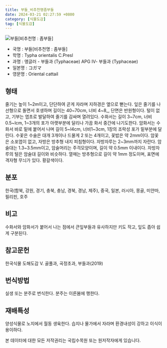 ```yaml
---
title: 부들_비추천명좀부들
date: 2024-03-21 02:27:59 +0800
category: [식물도감]
tag: [식물도감]
---
```




![부들[비추천명 : 좀부들]](/fileUpload/plants/basic/Typhaceae/Typha/12079/1_th2.JPG)
- 국명 : 부들[비추천명 : 좀부들]
- 학명 : Typha orientalis C.Presl
- 과명 : 앵글러 - 부들과 (Typhaceae) APG Ⅳ- 부들과 (Typhaceae)
- 일본명 : コガマ
- 영문명 : Oriental cattail


## 형태
줄기는 높이 1~2m이고, 단단하여 곧게 자라며 지하경은 옆으로 뻗는다. 잎은 줄기를 나선형으로 돌면서 호생하며 길이는 40~70cm, 너비 4~8_, 단면은 반원형이다. 털이 없고, 기부는 엽초로 발달하여 줄기를 감싸며 열려있다. 수화서는 길이 3~7cm, 너비 0.5~lcm, 1~3개의 포가 아랫부분에 달리나 가끔 화서 중간에 나기도한다. 암화서는 수화서 바로 밑에 붙어서 나며 길이 5~l4cm, 너비1~3cm, 1장의 조락성 포가 밑부분에 달린다. 수꽃은 수술은 대개 3개이나 드물게 2 또는 4개이고, 꽃밥은 약 2mm이다. 암꽃은 소포엽이 없고, 자방은 방추형 내지 피침형이다. 자방자루는 2~3mm까지 자란다. 암술대는 1.3~3.5mm이고, 암술머리는 주걱모양이며, 길이 약 0.5mm 이내이다. 자방자루의 털은 암술대 길이와 비슷하다. 열매는 방추형으로 길이 약 1mm 정도이며, 표면에 격자형 무늬가 있다. 황갈색이다.
## 분포
한국(함북, 강원, 경기, 충북, 충남, 경북, 경남, 제주), 중국, 일본, 러시아, 몽골, 미얀마, 필리핀, 호주
## 비고
수화서와 암화서가 붙어서 나는 점에서 큰잎부들과 유사하지만 키도 작고, 잎도 좁아 쉽게 구분된다.
## 참고문헌
한국식물 도해도감 Ⅴ. 골풀과, 곡정초과, 부들과(2019)
## 번식방법
실생 또는 분주로 번식한다. 분주는 이른봄에 행한다.
## 재배특성
양성식물로 노지에서 월동 생육한다. 습지나 물가에서 자라며 환경내성이 강하고 이식이 용이하다.






본 데이터에 대한 모든 저작권리는 국립수목원 또는 원저작자에게 있습니다.
